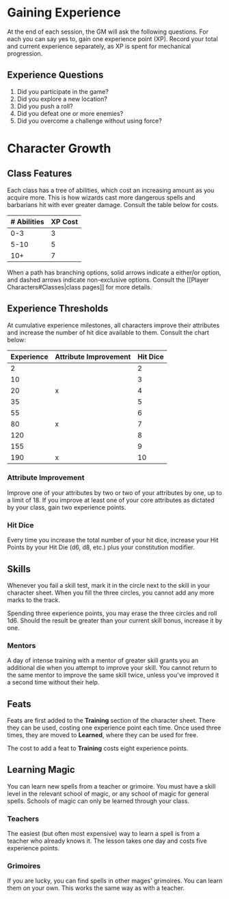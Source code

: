 # Gaining Experience
At the end of each session, the GM will ask the following questions. For each you can say yes to, gain one experience point (XP). Record your total and current experience separately, as XP is spent for mechanical progression.
## Experience Questions
1. Did you participate in the game?
2. Did you explore a new location?
3. Did you push a roll?
4. Did you defeat one or more enemies?
5. Did you overcome a challenge without using force?
# Character Growth 
## Class Features
Each class has a tree of abilities, which cost an increasing amount as you acquire more. This is how wizards cast more dangerous spells and barbarians hit with ever greater damage. Consult the table below for costs.

| # Abilities | XP Cost |
| ----------- | ------- |
| 0-3         | 3       |
| 5-10        | 5       |
| 10+         | 7       |

When a path has branching options, solid arrows indicate a either/or option, and dashed arrows indicate non-exclusive options. Consult the [[Player Characters#Classes|class pages]] for more details. 
## Experience Thresholds
At cumulative experience milestones, all characters improve their attributes and increase the number of hit dice available to them. Consult the chart below:

| Experience | Attribute Improvement | Hit Dice |
| ---------- | --------------------- | -------- |
| 2          |                       | 2        |
| 10         |                       | 3        |
| 20         | x                     | 4        |
| 35         |                       | 5        |
| 55         |                       | 6        |
| 80         | x                     | 7        |
| 120        |                       | 8        |
| 155        |                       | 9        |
| 190        | x                     | 10       |
### Attribute Improvement
Improve one of your attributes by two or two of your attributes by one, up to a limit of 18. If you improve at least one of your core attributes as dictated by your class, gain two experience points.
### Hit Dice
Every time you increase the total number of your hit dice, increase your Hit Points by your Hit Die (d6, d8, etc.) plus your constitution modifier.
## Skills
Whenever you fail a skill test, mark it in the circle next to the skill in your character sheet. When you fill the three circles, you cannot add any more marks to the track. 

Spending three experience points, you may erase the three circles and roll 1d6. Should the result be greater than your current skill bonus, increase it by one.
### Mentors
A day of intense training with a mentor of greater skill grants you an additional die when you attempt to improve your skill. You cannot return to the same mentor to improve the same skill twice, unless you've improved it a second time without their help.
## Feats
Feats are first added to the **Training** section of the character sheet. There they can be used, costing one experience point each time. Once used three times, they are moved to **Learned**, where they can be used for free.

The cost to add a feat to **Training** costs eight experience points.
## Learning Magic
You can learn new spells from a teacher or grimoire. You must have a skill level in the relevant school of magic, or any school of magic for general spells. Schools of magic can only be learned through your class.
### Teachers
The easiest (but often most expensive) way to learn a spell is from a teacher who already knows it. The lesson takes one day and costs five experience points.
### Grimoires
If you are lucky, you can find spells in other mages' grimoires. You can learn them on your own. This works the same way as with a teacher.
